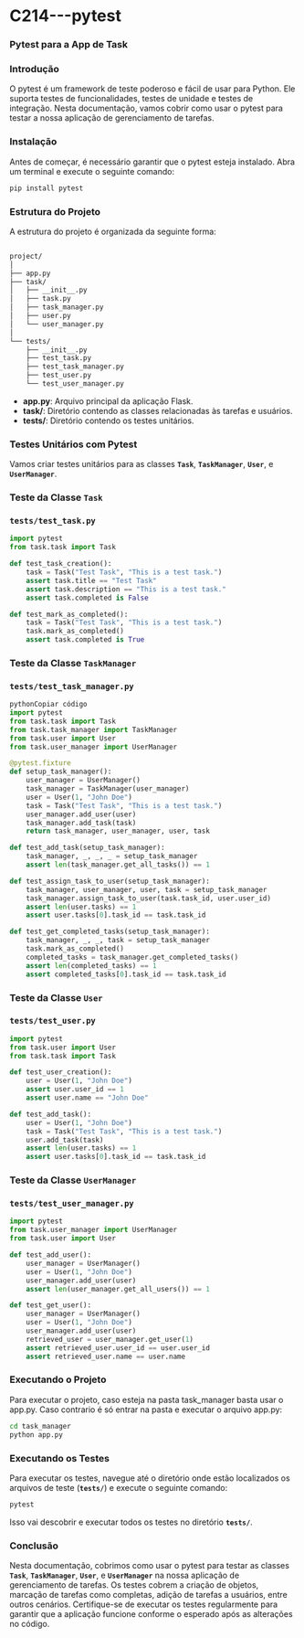 # C214---pytest

### **Pytest para a App de Task**

### **Introdução**

O pytest é um framework de teste poderoso e fácil de usar para Python. Ele suporta testes de funcionalidades, testes de unidade e testes de integração. Nesta documentação, vamos cobrir como usar o pytest para testar a nossa aplicação de gerenciamento de tarefas.

### **Instalação**

Antes de começar, é necessário garantir que o pytest esteja instalado. Abra um terminal e execute o seguinte comando:

```python
pip install pytest
```

### **Estrutura do Projeto**

A estrutura do projeto é organizada da seguinte forma:

```markdown

project/
│
├── app.py
├── task/
│   ├── __init__.py
│   ├── task.py
│   ├── task_manager.py
│   ├── user.py
│   └── user_manager.py
│
└── tests/
    ├── __init__.py
    ├── test_task.py
    ├── test_task_manager.py
    ├── test_user.py
    └── test_user_manager.py

```

- **app.py**: Arquivo principal da aplicação Flask.
- **task/**: Diretório contendo as classes relacionadas às tarefas e usuários.
- **tests/**: Diretório contendo os testes unitários.

### **Testes Unitários com Pytest**

Vamos criar testes unitários para as classes **`Task`**, **`TaskManager`**, **`User`**, e **`UserManager`**.

### **Teste da Classe `Task`**

### **`tests/test_task.py`**

```python
import pytest
from task.task import Task

def test_task_creation():
    task = Task("Test Task", "This is a test task.")
    assert task.title == "Test Task"
    assert task.description == "This is a test task."
    assert task.completed is False

def test_mark_as_completed():
    task = Task("Test Task", "This is a test task.")
    task.mark_as_completed()
    assert task.completed is True
```


### **Teste da Classe `TaskManager`**

### **`tests/test_task_manager.py`**

```python
pythonCopiar código
import pytest
from task.task import Task
from task.task_manager import TaskManager
from task.user import User
from task.user_manager import UserManager

@pytest.fixture
def setup_task_manager():
    user_manager = UserManager()
    task_manager = TaskManager(user_manager)
    user = User(1, "John Doe")
    task = Task("Test Task", "This is a test task.")
    user_manager.add_user(user)
    task_manager.add_task(task)
    return task_manager, user_manager, user, task

def test_add_task(setup_task_manager):
    task_manager, _, _, _ = setup_task_manager
    assert len(task_manager.get_all_tasks()) == 1

def test_assign_task_to_user(setup_task_manager):
    task_manager, user_manager, user, task = setup_task_manager
    task_manager.assign_task_to_user(task.task_id, user.user_id)
    assert len(user.tasks) == 1
    assert user.tasks[0].task_id == task.task_id

def test_get_completed_tasks(setup_task_manager):
    task_manager, _, _, task = setup_task_manager
    task.mark_as_completed()
    completed_tasks = task_manager.get_completed_tasks()
    assert len(completed_tasks) == 1
    assert completed_tasks[0].task_id == task.task_id
```

### **Teste da Classe `User`**

### **`tests/test_user.py`**

```python
import pytest
from task.user import User
from task.task import Task

def test_user_creation():
    user = User(1, "John Doe")
    assert user.user_id == 1
    assert user.name == "John Doe"

def test_add_task():
    user = User(1, "John Doe")
    task = Task("Test Task", "This is a test task.")
    user.add_task(task)
    assert len(user.tasks) == 1
    assert user.tasks[0].task_id == task.task_id
```

### **Teste da Classe `UserManager`**

### **`tests/test_user_manager.py`**

```python
import pytest
from task.user_manager import UserManager
from task.user import User

def test_add_user():
    user_manager = UserManager()
    user = User(1, "John Doe")
    user_manager.add_user(user)
    assert len(user_manager.get_all_users()) == 1

def test_get_user():
    user_manager = UserManager()
    user = User(1, "John Doe")
    user_manager.add_user(user)
    retrieved_user = user_manager.get_user(1)
    assert retrieved_user.user_id == user.user_id
    assert retrieved_user.name == user.name
```

### **Executando o Projeto**

Para executar o projeto, caso esteja na pasta task_manager basta usar o app.py. Caso contrario é só entrar na pasta e executar o arquivo app.py:

```bash
cd task_manager
python app.py
```

### **Executando os Testes**

Para executar os testes, navegue até o diretório onde estão localizados os arquivos de teste (**`tests/`**) e execute o seguinte comando:

```bash
pytest
```

Isso vai descobrir e executar todos os testes no diretório **`tests/`**.

### **Conclusão**

Nesta documentação, cobrimos como usar o pytest para testar as classes **`Task`**, **`TaskManager`**, **`User`**, e **`UserManager`** na nossa aplicação de gerenciamento de tarefas. Os testes cobrem a criação de objetos, marcação de tarefas como completas, adição de tarefas a usuários, entre outros cenários. Certifique-se de executar os testes regularmente para garantir que a aplicação funcione conforme o esperado após as alterações no código.
